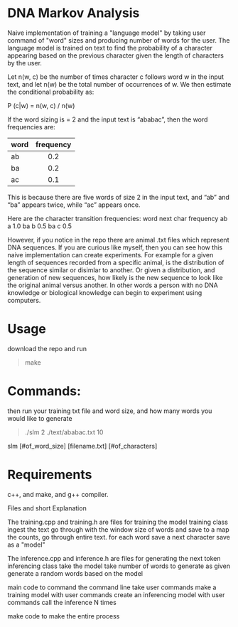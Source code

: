# DNA Markov Analysis

Naive implementation of training a "language model" by taking user command of "word" sizes and producing number of words for the user. The language model is trained on text to find the probability of a character appearing based on the previous character given the length of characters by the user.

Let n(w, c) be the number of times character c follows word w in the input text,
and let n(w) be the total number of occurrences of w. We then estimate the
conditional probability as:

P (c|w) = n(w, c) / n(w)

If the word sizing is = 2 and the input text is “ababac”, then the word frequencies are:

|word    |frequency|
| ------ |:-------:|
|ab      |0.2|
|ba      |0.2|
|ac      |0.1|

This is because there are five words of size 2 in the input text, and “ab” and
“ba” appears twice, while “ac” appears once.

Here are the character transition frequencies:
word    next    char frequency
ab      a       1.0
ba      b       0.5
ba      c       0.5

However, if you notice in the repo there are animal .txt files which represent DNA sequences. If you are curious like myself, then you can see how this naive implementation can create experiments. For example for a given length of sequences recorded from a specific animal, is the distribution of the sequence similar or disimlar to another. Or given a distribution, and generation of new sequences, how likely is the new sequence to look like the original animal versus another. In other words a person with no DNA knowledge or biological knowledge can begin to experiment using computers.

# Usage
download the repo and run
>make

# Commands: 
then run your training txt file and word size, and how many words you would like to generate
>./slm 2 ./text/ababac.txt 10

slm [#of_word_size] [filename.txt] [#of_characters]

# Requirements
c++, and make, and g++ compiler.

Files and short Explanation

The training.cpp and training.h are files for training the model
training class
    ingest the text
    go through with the window size of words and save to a map the counts, go through entire text.
    for each word save a next character
    save as a "model"

The inference.cpp and inference.h are files for generating the next token
inferencing class
    take the model
    take number of words to generate as given
    generate a random words based on the model


main code to command the command line
    take user commands
    make a training model with user commands
    create an inferencing model with user commands
    call the inference N times


make code to make the entire process